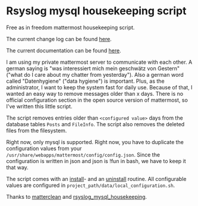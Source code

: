 # Rsyslog mysql housekeeping script

Free as in freedom mattermost housekeeping script.

The current change log can be found [here](CHANGELOG.md).

The current documentation can be found [here](documentation).

I am using my private mattermost server to communicate with each other.
A german saying is "was interessiert mich mein geschwätz von Gestern" ("what do I care about my chatter from yesterday"). Also a german word called "Datenhygiene" ("data hygiene") is important. Plus, as the administrator, I want to keep the system fast for daily use.
Because of that, I wanted an easy way to remove messages older than x days. There is no official configuration section in the open source version of mattermost, so I've written this little script.

The script removes entries older than `<configured value>` days from the database tables `Posts` and `FileInfo`.
The script also removes the deleted files from the filesystem.

Right now, only mysql is supported.
Right now, you have to duplicate the configuration values from your `/usr/share/webapps/mattermost/config/config.json`. Since the configuration is written in json and json is !fun in bash, we have to keep it that way.

The script comes with an [install](bin/install.sh)- and an [uninstall](bin/uninstall.sh) routine.
All configurable values are configured in `project_path/data/local_configuration.sh`.

Thanks to [matterclean](https://github.com/sinfallas/matterclean/blob/master/matterclean) and [rsyslog_mysql_housekeeping](https://github.com/bazzline/rsyslog_mysql_housekeeping).

